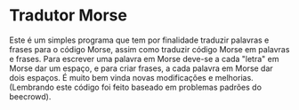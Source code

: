 # Tradutor Morse 
Este é um simples programa que tem por finalidade traduzir palavras e frases para o código Morse, assim como traduzir código Morse em palavras e frases. Para escrever uma palavra em Morse deve-se a cada "letra" em Morse dar um espaço, e para criar frases, a cada palavra em Morse dar dois espaços. É muito bem vinda novas modificações e melhorias.(Lembrando este código foi feito baseado em problemas padrões do beecrowd).
